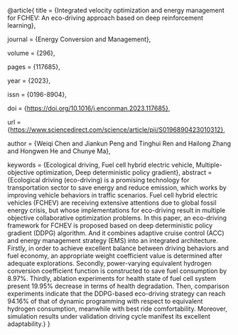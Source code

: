 @article{
title = {Integrated velocity optimization and energy management for FCHEV: An eco-driving approach based on deep reinforcement learning},

journal = {Energy Conversion and Management},

volume = {296},

pages = {117685},

year = {2023},

issn = {0196-8904},

doi = {https://doi.org/10.1016/j.enconman.2023.117685},

url = {https://www.sciencedirect.com/science/article/pii/S0196890423010312},

author = {Weiqi Chen and Jiankun Peng and Tinghui Ren and Hailong Zhang and Hongwen He and Chunye Ma},

keywords = {Ecological driving, Fuel cell hybrid electric vehicle, Multiple-objective optimization, Deep deterministic policy gradient},
abstract = {Ecological driving (eco-driving) is a promising technology for transportation sector to save energy and reduce emission, which works by improving vehicle behaviors in traffic scenarios. Fuel cell hybrid electric vehicles (FCHEV) are receiving extensive attentions due to global fossil energy crisis, but whose implementations for eco-driving result in multiple objective collaborative optimization problems. In this paper, an eco-driving framework for FCHEV is proposed based on deep deterministic policy gradient (DDPG) algorithm. And it combines adaptive cruise control (ACC) and energy management strategy (EMS) into an integrated architecture. Firstly, in order to achieve excellent balance between driving behaviors and fuel economy, an appropriate weight coefficient value is determined after adequate explorations. Secondly, power-varying equivalent hydrogen conversion coefficient function is constructed to save fuel consumption by 8.97%. Thirdly, ablation experiments for health state of fuel cell system present 19.95% decrease in terms of health degradation. Then, comparison experiments indicate that the DDPG-based eco-driving strategy can reach 94.16% of that of dynamic programming with respect to equivalent hydrogen consumption, meanwhile with best ride comfortability. Moreover, simulation results under validation driving cycle manifest its excellent adaptability.}
}
